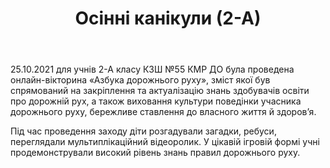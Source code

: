 ﻿---
title: Осінні канікули (2-А)
---

25.10.2021 для учнів 2-А класу КЗШ №55 КМР ДО була проведена онлайн-вікторина «Азбука дорожнього руху», зміст якої був спрямований на закріплення та актуалізацію знань здобувачів освіти про дорожній рух, а також виховання культури поведінки учасника дорожнього руху, бережливе ставлення до власного життя й здоров’я.

Під час проведення заходу діти розгадували загадки, ребуси, переглядали мультиплікаційний відеоролик. У цікавій ігровій формі учні продемонстрували високий рівень знань правил дорожнього руху.

<slideshow />
